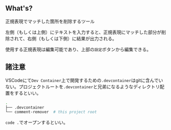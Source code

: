 ## What's?

正規表現でマッチした箇所を削除するツール

左側（もしくは上側）にテキストを入力すると、正規表現にマッチした部分が削除されて、右側（もしくは下側）に結果が出力される。

使用する正規表現は編集可能であり、上部の`設定`ボタンから編集できる。

## 諸注意

VSCodeにて`Dev Container`上で開発するための`.devcontainer`はgitに含んでいない。プロジェクトルートを`.devcontainer`と兄弟になるようなディレクトリ配置をするといい。

```bash
.
├── .devcontainer
└── comment-remover  # this project root
```

`code .`でオープンするといい。
